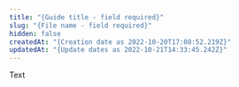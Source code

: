 ```yaml
---
title: "{Guide title - field required}"
slug: "{File name - field required}"
hidden: false
createdAt: "{Creation date as 2022-10-20T17:08:52.219Z}"
updatedAt: "{Update dates as 2022-10-21T14:33:45.242Z}"
---
```


Text

